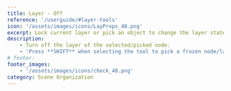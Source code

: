 ```yaml
---
title: Layer - Off
reference: '/userguide/#layer-tools'
icon: '/assets/images/icons/LayProps_48.png'
excerpt: Lock current layer or pick an object to change the layer state or properties.
description:
    - Turn off the layer of the selected/picked node.
    - 'Press **SHIFT** when selecting the tool to pick a frozen node/layer.'
# footer:
footer_images:
    - '/assets/images/icons/check_48.png'
category: Scene Organization
---
```

